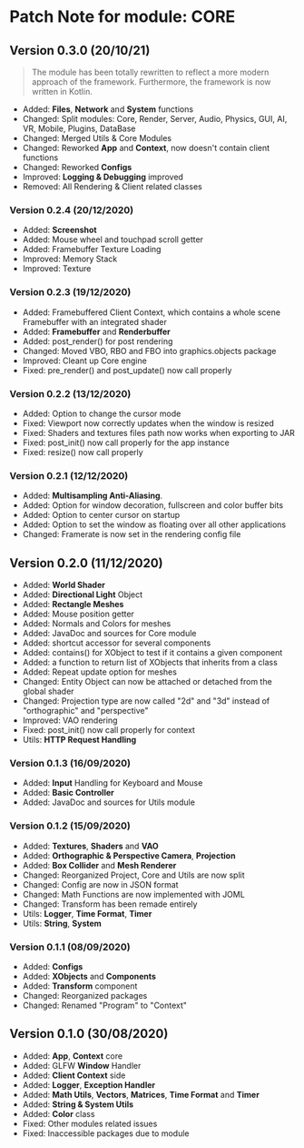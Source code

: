 # Patch Note for module: CORE

## Version 0.3.0 (20/10/21)
> The module has been totally rewritten to reflect a more modern approach
> of the framework. Furthermore, the framework is now written in Kotlin.

- Added: **Files**, **Network** and **System** functions
- Changed: Split modules: Core, Render, Server, Audio, Physics, GUI, AI, VR, Mobile, Plugins, DataBase
- Changed: Merged Utils & Core Modules
- Changed: Reworked **App** and **Context**, now doesn't contain client functions
- Changed: Reworked **Configs**
- Improved: **Logging & Debugging** improved
- Removed: All Rendering & Client related classes

### Version 0.2.4 (20/12/2020)

- Added: **Screenshot**
- Added: Mouse wheel and touchpad scroll getter
- Added: Framebuffer Texture Loading
- Improved: Memory Stack
- Improved: Texture

### Version 0.2.3 (19/12/2020)

- Added: Framebuffered Client Context, which contains a whole scene Framebuffer with an integrated shader
- Added: **Framebuffer** and **Renderbuffer**
- Added: post_render() for post rendering
- Changed: Moved VBO, RBO and FBO into graphics.objects package
- Improved: Cleant up Core engine
- Fixed: pre_render() and post_update() now call properly

### Version 0.2.2 (13/12/2020)

- Added: Option to change the cursor mode
- Fixed: Viewport now correctly updates when the window is resized
- Fixed: Shaders and textures files path now works when exporting to JAR
- Fixed: post_init() now call properly for the app instance
- Fixed: resize() now call properly

### Version 0.2.1 (12/12/2020)

- Added: **Multisampling Anti-Aliasing**.
- Added: Option for window decoration, fullscreen and color buffer bits
- Added: Option to center cursor on startup
- Added: Option to set the window as floating over all other applications
- Changed: Framerate is now set in the rendering config file

## Version 0.2.0 (11/12/2020)

- Added: **World Shader**
- Added: **Directional Light** Object
- Added: **Rectangle Meshes**
- Added: Mouse position getter
- Added: Normals and Colors for meshes
- Added: JavaDoc and sources for Core module
- Added: shortcut accessor for several components
- Added: contains() for XObject to test if it contains a given component
- Added: a function to return list of XObjects that inherits from a class
- Added: Repeat update option for meshes
- Changed: Entity Object can now be attached or detached from the global shader
- Changed: Projection type are now called "2d" and "3d" instead of "orthographic" and "perspective"
- Improved: VAO rendering
- Fixed: post_init() now call properly for context
- Utils: **HTTP Request Handling**

### Version 0.1.3 (16/09/2020)

- Added: **Input** Handling for Keyboard and Mouse
- Added: **Basic Controller**
- Added: JavaDoc and sources for Utils module

### Version 0.1.2 (15/09/2020)

- Added: **Textures**, **Shaders** and **VAO**
- Added: **Orthographic & Perspective Camera**, **Projection**
- Added: **Box Collider** and **Mesh Renderer**
- Changed: Reorganized Project, Core and Utils are now split
- Changed: Config are now in JSON format
- Changed: Math Functions are now implemented with JOML
- Changed: Transform has been remade entirely
- Utils: **Logger**, **Time Format**, **Timer**
- Utils: **String**, **System**

### Version 0.1.1 (08/09/2020)

- Added: **Configs**
- Added: **XObjects** and **Components**
- Added: **Transform** component
- Changed: Reorganized packages
- Changed: Renamed "Program" to "Context"

## Version 0.1.0 (30/08/2020)

- Added: **App**, **Context** core
- Added: GLFW **Window** Handler
- Added: **Client Context** side
- Added: **Logger**, **Exception Handler**
- Added: **Math Utils**, **Vectors**, **Matrices**, **Time Format** and **Timer**
- Added: **String & System Utils**
- Added: **Color** class
- Fixed: Other modules related issues
- Fixed: Inaccessible packages due to module